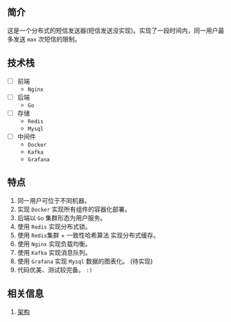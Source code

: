 ## 简介
这是一个分布式的短信发送器(短信发送没实现)。实现了一段时间内，同一用户最多发送 `max` 次短信的限制。

## 技术栈
- [ ] 前端
	- `Nginx`
- [ ] 后端
	- `Go`
- [ ] 存储
	- `Redis`
	- `Mysql`
- [ ] 中间件
	- `Docker`
	- `Kafka`
	- `Grafana`

## 特点
1. 同一用户可位于不同机器。
2. 实现 `Docker` 实现所有组件的容器化部署。
3. 后端以 `Go` 集群形态为用户服务。
4. 使用 `Redis` 实现分布式锁。
5. 使用 `Redis`集群  + 一致性哈希算法 实现分布式缓存。
6. 使用 `Nginx` 实现负载均衡。
7. 使用 `Kafka` 实现消息队列。
8. 使用 `Grafana` 实现 `Mysql` 数据的图表化。 (待实现)
9. 代码优美、测试较完备。  `:)`


## 相关信息
1. [架构](https://www.processon.com/view/link/5f64edc66376894e3278ceba)

